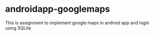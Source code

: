 # androidapp-googlemaps
This is assignment to implement google maps in android app and login using SQLite
